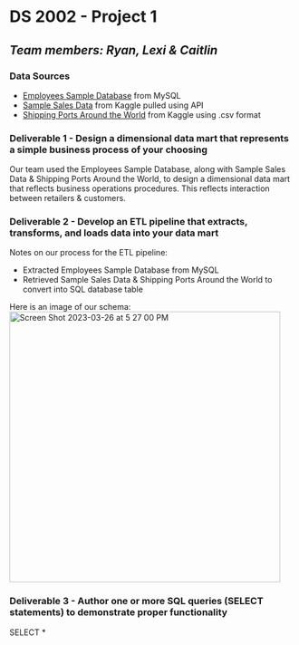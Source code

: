 # DS 2002 - Project 1
## *Team members: Ryan, Lexi & Caitlin*

### Data Sources 
- [Employees Sample Database](https://dev.mysql.com/doc/employee/en/) from MySQL
- [Sample Sales Data](https://www.kaggle.com/datasets/kyanyoga/sample-sales-data) from Kaggle pulled using API
- [Shipping Ports Around the World](https://www.kaggle.com/datasets/sanjeetsinghnaik/ship-ports) from Kaggle using .csv format

### Deliverable 1 - Design a dimensional data mart that represents a simple business process of your choosing
Our team used the Employees Sample Database, along with Sample Sales Data & Shipping Ports Around the World, to design a dimensional data mart that reflects business operations procedures. This reflects interaction between retailers & customers.

### Deliverable 2 - Develop an ETL pipeline that extracts, transforms, and loads data into your data mart
Notes on our process for the ETL pipeline:
- Extracted Employees Sample Database from MySQL
- Retrieved Sample Sales Data & Shipping Ports Around the World to convert into SQL database table 

Here is an image of our schema:
<img width="478" alt="Screen Shot 2023-03-26 at 5 27 00 PM" src="https://user-images.githubusercontent.com/123029506/227805602-a6902ba1-1587-4a3f-baf8-f9364ca94645.png">


### Deliverable 3 - Author one or more SQL queries (SELECT statements) to demonstrate proper functionality

SELECT * 
